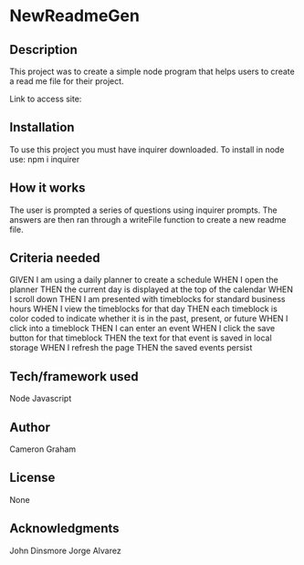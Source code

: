 # NewReadmeGen

## Description 

This project was to create a simple node program that helps users to create a read me file for their project.

Link to access site: 

## Installation

To use this project you must have inquirer downloaded. To install in node use: npm i inquirer

## How it works

The user is prompted a series of questions using inquirer prompts. The answers are then ran through a writeFile function to create a new readme file.


## Criteria needed

GIVEN I am using a daily planner to create a schedule
WHEN I open the planner
THEN the current day is displayed at the top of the calendar
WHEN I scroll down
THEN I am presented with timeblocks for standard business hours
WHEN I view the timeblocks for that day
THEN each timeblock is color coded to indicate whether it is in the past, present, or future
WHEN I click into a timeblock
THEN I can enter an event
WHEN I click the save button for that timeblock
THEN the text for that event is saved in local storage
WHEN I refresh the page
THEN the saved events persist


## Tech/framework used
Node
Javascript

## Author
Cameron Graham

## License
None

## Acknowledgments
John Dinsmore
Jorge Alvarez